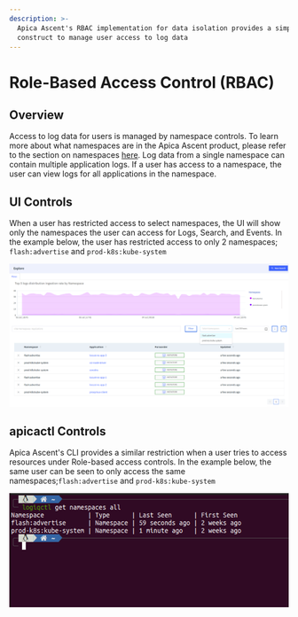 ```yaml
---
description: >-
  Apica Ascent's RBAC implementation for data isolation provides a simple, yet powerful
  construct to manage user access to log data
---
```


# Role-Based Access Control (RBAC)

## Overview

Access to log data for users is managed by namespace controls. To learn more about what namespaces are in the Apica Ascent product, please refer to the section on namespaces [here](logs-terminology.md#namespace). Log data from a single namespace can contain multiple application logs. If a user has access to a namespace, the user can view logs for all applications in the namespace.

## UI Controls

When a user has restricted access to select namespaces, the UI will show only the namespaces the user can access for Logs, Search, and Events. In the example below, the user has restricted access to only 2 namespaces; `flash:advertise` and `prod-k8s:kube-system`

![](<../.gitbook/assets/Screenshot from 2022-07-04 16-16-00.png>)

## apicactl Controls

Apica Ascent's CLI provides a similar restriction when a user tries to access resources under Role-based access controls. In the example below, the same user can be seen to only access the same namespaces;`flash:advertise` and `prod-k8s:kube-system`

![](<../.gitbook/assets/Screenshot from 2022-07-04 16-18-31.png>)
